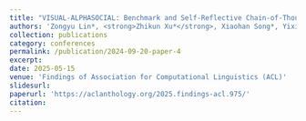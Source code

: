 ```yaml
---
title: "VISUAL-ALPHASOCIAL: Benchmark and Self-Reflective Chain-of-Thought Generation for Visual Social Commonsense Reasoning"
authors: 'Zongyu Lin*, <strong>Zhikun Xu*</strong>, Xiaohan Song*, Yixin Wan, Xingcheng Yao, Tsung-Han Lin, Selina Song, Pranav Subbaraman, Ben Zhou, Kai-Wei Chang, Yizhou Sun'
collection: publications
category: conferences
permalink: /publication/2024-09-20-paper-4
excerpt: 
date: 2025-05-15
venue: 'Findings of Association for Computational Linguistics (ACL)'
slidesurl: 
paperurl: 'https://aclanthology.org/2025.findings-acl.975/'
citation: 
---
```


